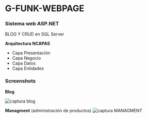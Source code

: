 # G-FUNK-WEBPAGE

### Sistema web ASP.NET 
BLOG Y CRUD en SQL Server

**Arquitectura NCAPAS**

+ Capa Presentación 
+ Capa Negocio
+ Capa Datos
+ Capa Entidades

### Screenshots


**Blog**

![captura blog](https://user-images.githubusercontent.com/67779237/87281676-52beb080-c4a8-11ea-90fd-12c898c48c5a.png)


**Managment** (administración de productos)
![captura MANAGMENT](https://user-images.githubusercontent.com/67779237/87281687-54887400-c4a8-11ea-9562-ddd96ccd0e30.png)
